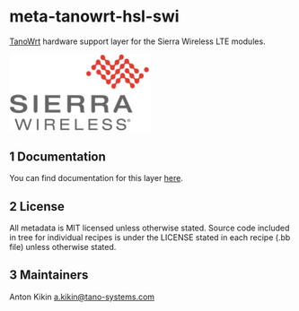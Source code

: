 # meta-tanowrt-hsl-swi

[TanoWrt](https://github.com/tano-systems/meta-tanowrt) hardware support layer for the Sierra Wireless LTE modules.

<img src="../docs/common/images/logos/sierra-wireless.svg" width="250" />

## 1 Documentation

You can find documentation for this layer [here](https://tano-systems.github.io/meta-tanowrt/layers/meta-tanowrt-hsl-swi).

## 2 License

All metadata is MIT licensed unless otherwise stated. Source code included in tree for individual recipes is under the LICENSE stated in each recipe (.bb file) unless otherwise stated.

## 3 Maintainers

Anton Kikin <a.kikin@tano-systems.com>
